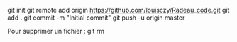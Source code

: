 git init
git remote add origin https://github.com/louisczy/Radeau_code.git
git add .
git commit -m "Initial commit"
git push -u origin master

Pour supprimer un fichier : git rm
